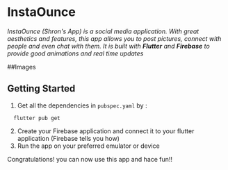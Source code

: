 # InstaOunce

_InstaOunce (Shron's App) is a social media application. With great aesthetics and features, this app allows you to post pictures, connect with people and even chat with them. It is built with **Flutter** and **Firebase** to provide good animations and real time updates_

##Images


## Getting Started

1. Get all the dependencies in `pubspec.yaml` by :
```
  flutter pub get
```
2. Create your Firebase application and connect it to your flutter application (Firebase tells you how)
3. Run the app on your preferred emulator or device

Congratulations! you can now use this app and hace fun!!

[^first]: Disclaimer: this app was created for personal use and is a non-profit app. The name chosen (InstaOunce) is for comedic purposes.
